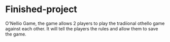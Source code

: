 # Finished-project
O'Nellio Game, the game allows 2 players to play the tradiional othello game against each other. It will tell the players the rules and allow them to save the game.
